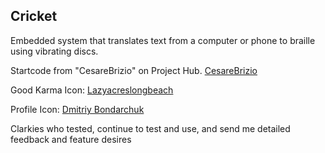 ## Cricket

Embedded system that translates text from a computer or phone to braille using vibrating discs.


Startcode from "CesareBrizio" on Project Hub. [CesareBrizio](https://create.arduino.cc/projecthub/CesareBrizio/ascii-braille-real-time-translation-via-arduino-dd97a9)

Good Karma Icon: [Lazyacreslongbeach](https://www.kindpng.com/imgv/woJbom_goodwill-icon-png-transparent-png/)

Profile Icon: [Dmitriy Bondarchuk](https://www.behance.net/indie4art)

Clarkies who tested, continue to test and use, and send me detailed feedback and feature desires
